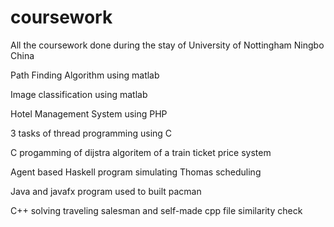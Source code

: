 # coursework
All the coursework done during the stay of University of Nottingham Ningbo China 

Path Finding Algorithm using matlab

Image classification using matlab

Hotel Management System using PHP

3 tasks of thread programming using C

C progamming of dijstra algoritem of a train ticket price system

Agent based Haskell program simulating Thomas scheduling

Java and javafx program used to built pacman

C++ solving traveling salesman  and  self-made  cpp file similarity check


